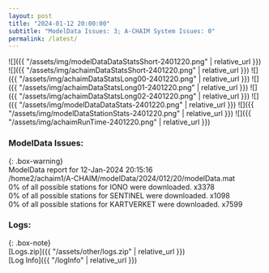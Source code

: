 ```yaml
---
layout: post
title: "2024-01-12 20:00:00"
subtitle: "ModelData Issues: 3; A-CHAIM System Issues: 0"
permalink: /latest/
---
```


![]({{ "/assets/img/modelDataDataStatsShort-2401220.png" | relative_url }})
![]({{ "/assets/img/achaimDataStatsShort-2401220.png" | relative_url }})
![]({{ "/assets/img/achaimDataStatsLong00-2401220.png" | relative_url }})
![]({{ "/assets/img/achaimDataStatsLong01-2401220.png" | relative_url }})
![]({{ "/assets/img/achaimDataStatsLong02-2401220.png" | relative_url }})
![]({{ "/assets/img/modelDataDataStats-2401220.png" | relative_url }})
![]({{ "/assets/img/modelDataStationStats-2401220.png" | relative_url }})
![]({{ "/assets/img/achaimRunTime-2401220.png" | relative_url }})


### ModelData Issues:  
  
{: .box-warning}  
 ModelData report for 12-Jan-2024 20:15:16   
 /home2/achaim1/A-CHAIM/modelData/2024/012/20/modelData.mat   
 0% of all possible stations for IONO were downloaded. x3378   
 0% of all possible stations for SENTINEL were downloaded. x1098   
 0% of all possible stations for KARTVERKET were downloaded. x7599   
  


### Logs:  
  
{: .box-note}  
[Logs.zip]({{ "/assets/other/logs.zip" | relative_url }})  
[Log Info]({{ "/logInfo" | relative_url }})  
